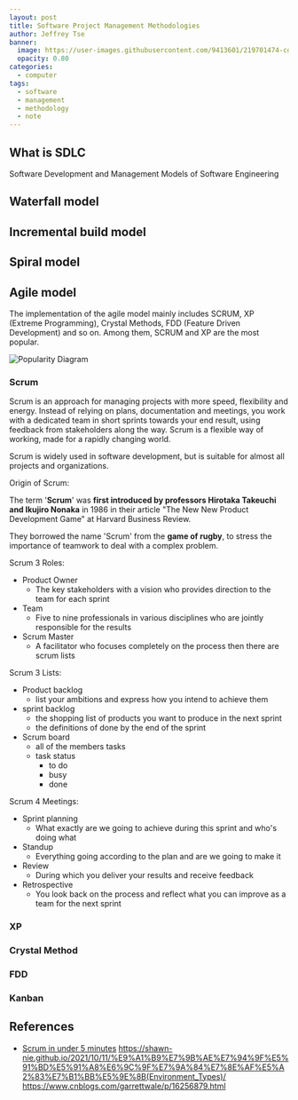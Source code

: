 ```yaml
---
layout: post
title: Software Project Management Methodologies
author: Jeffrey Tse
banner:
  image: https://user-images.githubusercontent.com/9413601/219701474-cdf21fb6-6922-43e3-9b01-a3066513247b.png
  opacity: 0.80
categories:
  - computer
tags:
  - software
  - management
  - methodology
  - note
---
```


## What is SDLC

Software Development and Management Models of Software Engineering

## Waterfall model

## Incremental build model

## Spiral model

## Agile model

The implementation of the agile model mainly includes SCRUM, XP (Extreme
Programming), Crystal Methods, FDD (Feature Driven Development) and so on.
Among them, SCRUM and XP are the most popular.

![Popularity Diagram](https://user-images.githubusercontent.com/9413601/219058022-7280d4b3-92c4-4caf-b2a4-21f434f09e63.png)

### Scrum

Scrum is an approach for managing projects with more speed, flexibility and
energy. Instead of relying on plans, documentation and meetings, you work with a
dedicated team in short sprints towards your end result, using feedback from
stakeholders along the way. Scrum is a flexible way of working, made for a
rapidly changing world.

Scrum is widely used in software development, but is suitable for almost all
projects and organizations.

Origin of Scrum:

The term '__Scrum__' was __first introduced by professors Hirotaka Takeuchi and
Ikujiro Nonaka__ in 1986 in their article "The New New Product Development Game"
at Harvard Business Review.

They borrowed the name 'Scrum' from the __game of rugby__, to stress the
importance of teamwork to deal with a complex problem.

Scrum 3 Roles:

- Product Owner
  - The key stakeholders with a vision who provides direction to the team
  for each sprint
- Team
  - Five to nine professionals in various disciplines who are jointly
  responsible for the results
- Scrum Master
  - A facilitator who focuses completely on the process then there are scrum
  lists

Scrum 3 Lists:

- Product backlog
  - list your ambitions and express how you intend to achieve them
- sprint backlog
  - the shopping list of products you want to produce in the next sprint
  - the definitions of done by the end of the sprint
- Scrum board
  - all of the members tasks
  - task status
    - to do
    - busy
    - done

Scrum 4 Meetings:

- Sprint planning
  - What exactly are we going to achieve during this sprint and who's doing what
- Standup
  - Everything going according to the plan and are we going to make it
- Review
  - During which you deliver your results and receive feedback
- Retrospective
  - You look back on the process and reflect what you can improve as a team for
  the next sprint

### XP

### Crystal Method

### FDD

### Kanban

## References

- [Scrum in under 5 minutes](https://www.youtube.com/watch?v=2Vt7Ik8Ublw)
https://shawn-nie.github.io/2021/10/11/%E9%A1%B9%E7%9B%AE%E7%94%9F%E5%91%BD%E5%91%A8%E6%9C%9F%E7%9A%84%E7%8E%AF%E5%A2%83%E7%B1%BB%E5%9E%8B(Environment_Types)/
https://www.cnblogs.com/garrettwale/p/16256879.html

